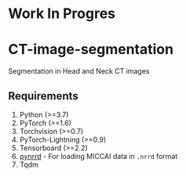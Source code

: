 # Work In Progres

# CT-image-segmentation

Segmentation in Head and Neck CT images

## Requirements

1. Python (>=3.7)
2. PyTorch (>=1.6)
3. Torchvision (>=0.7)
4. PyTorch-Lightning (>=0.9)
5. Tensorboard (>=2.2)
6. [pynrrd](https://github.com/mhe/pynrrd) - For loading MICCAI data in `.nrrd` format 
7. Tqdm
